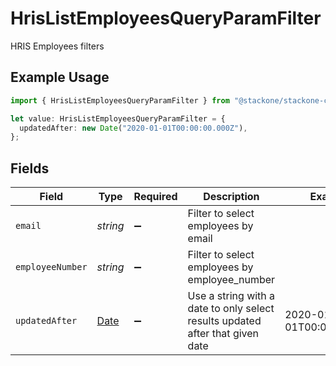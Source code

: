 # HrisListEmployeesQueryParamFilter

HRIS Employees filters

## Example Usage

```typescript
import { HrisListEmployeesQueryParamFilter } from "@stackone/stackone-client-ts/sdk/models/operations";

let value: HrisListEmployeesQueryParamFilter = {
  updatedAfter: new Date("2020-01-01T00:00:00.000Z"),
};
```

## Fields

| Field                                                                                         | Type                                                                                          | Required                                                                                      | Description                                                                                   | Example                                                                                       |
| --------------------------------------------------------------------------------------------- | --------------------------------------------------------------------------------------------- | --------------------------------------------------------------------------------------------- | --------------------------------------------------------------------------------------------- | --------------------------------------------------------------------------------------------- |
| `email`                                                                                       | *string*                                                                                      | :heavy_minus_sign:                                                                            | Filter to select employees by email                                                           |                                                                                               |
| `employeeNumber`                                                                              | *string*                                                                                      | :heavy_minus_sign:                                                                            | Filter to select employees by employee_number                                                 |                                                                                               |
| `updatedAfter`                                                                                | [Date](https://developer.mozilla.org/en-US/docs/Web/JavaScript/Reference/Global_Objects/Date) | :heavy_minus_sign:                                                                            | Use a string with a date to only select results updated after that given date                 | 2020-01-01T00:00:00.000Z                                                                      |